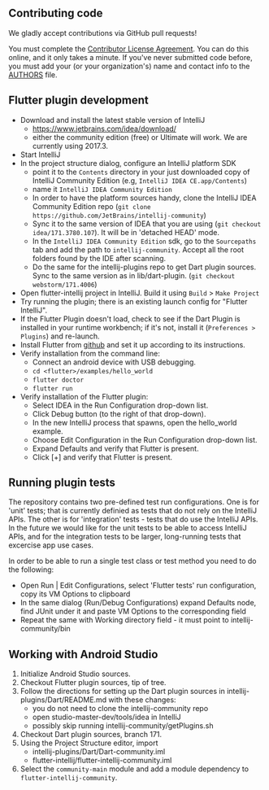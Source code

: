 ## Contributing code

We gladly accept contributions via GitHub pull requests!

You must complete the
[Contributor License Agreement](https://cla.developers.google.com/clas).
You can do this online, and it only takes a minute. If you've never submitted code before,
you must add your (or your organization's) name and contact info to the [AUTHORS](AUTHORS)
file.

## Flutter plugin development

* Download and install the latest stable version of IntelliJ
  - https://www.jetbrains.com/idea/download/
  - either the community edition (free) or Ultimate will work. We are currently using 2017.3.
* Start IntelliJ
* In the project structure dialog, configure an IntelliJ platform SDK
  - point it to the `Contents` directory in your just downloaded copy of IntelliJ Community Edition (e.g, `IntelliJ IDEA CE.app/Contents`)
  - name it `IntelliJ IDEA Community Edition`
  - In order to have the platform sources handy, clone the IntelliJ IDEA Community Edition repo
(`git clone https://github.com/JetBrains/intellij-community`)
  - Sync it to the same version of IDEA that you are using (`git checkout idea/171.3780.107`). It will be in 'detached HEAD' mode.
  - In the `IntelliJ IDEA Community Edition` sdk, go to the `Sourcepaths` tab and add the path to `intellij-community`. Accept all the root folders found by the IDE after scanning.
  - Do the same for the intellij-plugins repo to get Dart plugin sources. Sync to the same version as in lib/dart-plugin. (`git checkout webstorm/171.4006`)
* Open flutter-intellij project in IntelliJ. Build it using `Build` > `Make Project`
* Try running the plugin; there is an existing launch config for "Flutter IntelliJ".
* If the Flutter Plugin doesn't load, check to see if the Dart Plugin is installed in your runtime workbench; if it's not, install it (`Preferences > Plugins`) and re-launch.
* Install Flutter from [github](https://github.com/flutter/flutter) and set it up according
  to its instructions.
* Verify installation from the command line:
  - Connect an android device with USB debugging.
  - `cd <flutter>/examples/hello_world`
  - `flutter doctor`
  - `flutter run`
* Verify installation of the Flutter plugin:
  - Select IDEA in the Run Configuration drop-down list.
  - Click Debug button (to the right of that drop-down).
  - In the new IntelliJ process that spawns, open the hello_world example.
  - Choose Edit Configuration in the Run Configuration drop-down list.
  - Expand Defaults and verify that Flutter is present.
  - Click [+] and verify that Flutter is present.

## Running plugin tests

The repository contains two pre-defined test run configurations. One is for 'unit' tests; that is
currently definied as tests that do not rely on the IntelliJ APIs. The other is for 'integration'
tests - tests that do use the IntelliJ APIs. In the future we would like for the unit tests to be
able to access IntelliJ APIs, and for the integration tests to be larger, long-running tests that
excercise app use cases.

In order to be able to run a single test class or test method you need to do the following:

* Open Run | Edit Configurations, select 'Flutter tests' run configuration, copy its VM Options
  to clipboard
* In the same dialog (Run/Debug Configurations) expand Defaults node, find JUnit under it and paste
  VM Options to the corresponding field
* Repeat the same with Working directory field - it must point to intellij-community/bin

## Working with Android Studio

1. Initialize Android Studio sources.
2. Checkout Flutter plugin sources, tip of tree.
3. Follow the directions for setting up the Dart plugin sources in
   intellij-plugins/Dart/README.md with these changes:
    - you do not need to clone the intellij-community repo
    - open studio-master-dev/tools/idea in IntelliJ
    - possibly skip running intellij-community/getPlugins.sh
4. Checkout Dart plugin sources, branch 171.
5. Using the Project Structure editor, import
    - intellij-plugins/Dart/Dart-community.iml
    - flutter-intellij/flutter-intellij-community.iml
6. Select the `community-main` module and add a module dependency to
   `flutter-intellij-community`.
